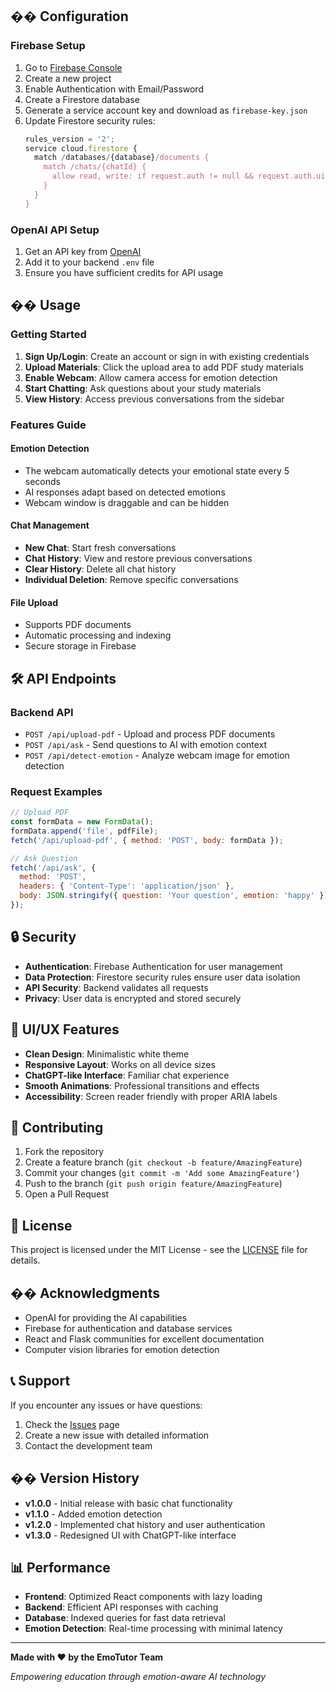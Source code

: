
## �� Configuration

### Firebase Setup
1. Go to [Firebase Console](https://console.firebase.google.com/)
2. Create a new project
3. Enable Authentication with Email/Password
4. Create a Firestore database
5. Generate a service account key and download as `firebase-key.json`
6. Update Firestore security rules:
   ```javascript
   rules_version = '2';
   service cloud.firestore {
     match /databases/{database}/documents {
       match /chats/{chatId} {
         allow read, write: if request.auth != null && request.auth.uid == resource.data.uid;
       }
     }
   }
   ```

### OpenAI API Setup
1. Get an API key from [OpenAI](https://platform.openai.com/)
2. Add it to your backend `.env` file
3. Ensure you have sufficient credits for API usage

## �� Usage

### Getting Started
1. **Sign Up/Login**: Create an account or sign in with existing credentials
2. **Upload Materials**: Click the upload area to add PDF study materials
3. **Enable Webcam**: Allow camera access for emotion detection
4. **Start Chatting**: Ask questions about your study materials
5. **View History**: Access previous conversations from the sidebar

### Features Guide

#### Emotion Detection
- The webcam automatically detects your emotional state every 5 seconds
- AI responses adapt based on detected emotions
- Webcam window is draggable and can be hidden

#### Chat Management
- **New Chat**: Start fresh conversations
- **Chat History**: View and restore previous conversations
- **Clear History**: Delete all chat history
- **Individual Deletion**: Remove specific conversations

#### File Upload
- Supports PDF documents
- Automatic processing and indexing
- Secure storage in Firebase

## 🛠️ API Endpoints

### Backend API
- `POST /api/upload-pdf` - Upload and process PDF documents
- `POST /api/ask` - Send questions to AI with emotion context
- `POST /api/detect-emotion` - Analyze webcam image for emotion detection

### Request Examples
```javascript
// Upload PDF
const formData = new FormData();
formData.append('file', pdfFile);
fetch('/api/upload-pdf', { method: 'POST', body: formData });

// Ask Question
fetch('/api/ask', {
  method: 'POST',
  headers: { 'Content-Type': 'application/json' },
  body: JSON.stringify({ question: 'Your question', emotion: 'happy' })
});
```

## 🔒 Security

- **Authentication**: Firebase Authentication for user management
- **Data Protection**: Firestore security rules ensure user data isolation
- **API Security**: Backend validates all requests
- **Privacy**: User data is encrypted and stored securely

## 🎨 UI/UX Features

- **Clean Design**: Minimalistic white theme
- **Responsive Layout**: Works on all device sizes
- **ChatGPT-like Interface**: Familiar chat experience
- **Smooth Animations**: Professional transitions and effects
- **Accessibility**: Screen reader friendly with proper ARIA labels



## 🤝 Contributing

1. Fork the repository
2. Create a feature branch (`git checkout -b feature/AmazingFeature`)
3. Commit your changes (`git commit -m 'Add some AmazingFeature'`)
4. Push to the branch (`git push origin feature/AmazingFeature`)
5. Open a Pull Request

## 📝 License

This project is licensed under the MIT License - see the [LICENSE](LICENSE) file for details.

## �� Acknowledgments

- OpenAI for providing the AI capabilities
- Firebase for authentication and database services
- React and Flask communities for excellent documentation
- Computer vision libraries for emotion detection

## 📞 Support

If you encounter any issues or have questions:

1. Check the [Issues](https://github.com/yourusername/Emology/issues) page
2. Create a new issue with detailed information
3. Contact the development team

## �� Version History

- **v1.0.0** - Initial release with basic chat functionality
- **v1.1.0** - Added emotion detection
- **v1.2.0** - Implemented chat history and user authentication
- **v1.3.0** - Redesigned UI with ChatGPT-like interface

## 📊 Performance

- **Frontend**: Optimized React components with lazy loading
- **Backend**: Efficient API responses with caching
- **Database**: Indexed queries for fast data retrieval
- **Emotion Detection**: Real-time processing with minimal latency

---

**Made with ❤️ by the EmoTutor Team**

*Empowering education through emotion-aware AI technology*